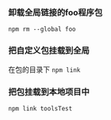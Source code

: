 ### 卸载全局链接的foo程序包
`npm rm --global foo`

### 把自定义包挂载到全局
在包的目录下
`npm link`

### 把包挂载到本地项目中
`npm link toolsTest`
